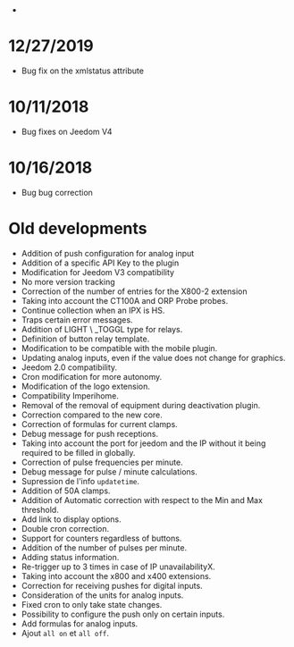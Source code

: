 # 

- 

# 12/27/2019

- Bug fix on the xmlstatus attribute

# 10/11/2018

- Bug fixes on Jeedom V4

# 10/16/2018

- Bug bug correction

# Old developments

-   Addition of push configuration for analog input
-   Addition of a specific API Key to the plugin
-   Modification for Jeedom V3 compatibility
-   No more version tracking
-   Correction of the number of entries for the X800-2 extension
-   Taking into account the CT100A and ORP Probe probes.
-   Continue collection when an IPX is HS.
-   Traps certain error messages.
-   Addition of LIGHT \ _TOGGL type for relays.
-   Definition of button relay template.
-   Modification to be compatible with the mobile plugin.
-   Updating analog inputs, even if the value does not change
    for graphics.
-   Jeedom 2.0 compatibility.
-   Cron modification for more autonomy.
-   Modification of the logo extension.
-   Compatibility Imperihome.
-   Removal of the removal of equipment during deactivation
    plugin.
-   Correction compared to the new core.
-   Correction of formulas for current clamps.
-   Debug message for push receptions.
-   Taking into account the port for jeedom and the IP without it being
    required to be filled in globally.
-   Correction of pulse frequencies per minute.
-   Debug message for pulse / minute calculations.
-   Supression de l'info `updatetime`.
-   Addition of 50A clamps.
-   Addition of Automatic correction with respect to the Min and Max threshold.
-   Add link to display options.
-   Double cron correction.
-   Support for counters regardless of buttons.
-   Addition of the number of pulses per minute.
-   Adding status information.
-   Re-trigger up to 3 times in case of IP unavailabilityX.
-   Taking into account the x800 and x400 extensions.
-   Correction for receiving pushes for digital inputs.
-   Consideration of the units for analog inputs.
-   Fixed cron to only take state changes.
-   Possibility to configure the push only on certain inputs.
-   Add formulas for analog inputs.
-   Ajout `all on` et `all off`.
